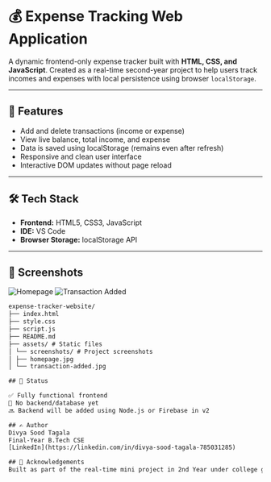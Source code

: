 # 💰 Expense Tracking Web Application

A dynamic frontend-only expense tracker built with **HTML, CSS, and JavaScript**. Created as a real-time second-year project to help users track incomes and expenses with local persistence using browser `localStorage`.

---

## 🚀 Features

- Add and delete transactions (income or expense)
- View live balance, total income, and expense
- Data is saved using localStorage (remains even after refresh)
- Responsive and clean user interface
- Interactive DOM updates without page reload

---

## 🛠️ Tech Stack

- **Frontend:** HTML5, CSS3, JavaScript
- **IDE:** VS Code
- **Browser Storage:** localStorage API

---

## 📸 Screenshots

![Homepage](assets/screenshots/homepage.jpg)
![Transaction Added](assets/screenshots/transaction-added.jpg)


```html
expense-tracker-website/
├── index.html
├── style.css
├── script.js
├── README.md
├── assets/ # Static files
│ └── screenshots/ # Project screenshots
│ ├── homepage.jpg
│ └── transaction-added.jpg

## 📍 Status

✅ Fully functional frontend  
🚫 No backend/database yet  
🔜 Backend will be added using Node.js or Firebase in v2

## ✍️ Author
Divya Sood Tagala  
Final-Year B.Tech CSE  
[LinkedIn](https://linkedin.com/in/divya-sood-tagala-785031285)

## 🤝 Acknowledgements
Built as part of the real-time mini project in 2nd Year under college guidance.
